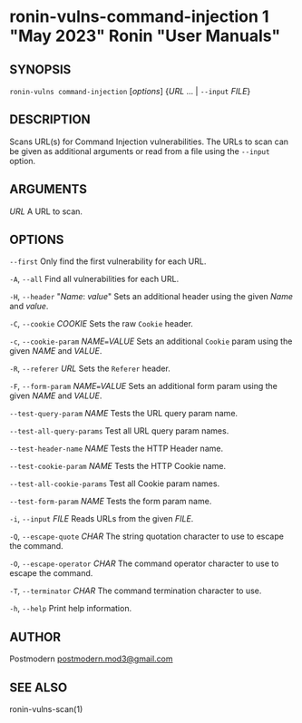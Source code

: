 # ronin-vulns-command-injection 1 "May 2023" Ronin "User Manuals"

## SYNOPSIS

`ronin-vulns command-injection` [*options*] {*URL* ... \| `--input` *FILE*}

## DESCRIPTION

Scans URL(s) for Command Injection vulnerabilities. The URLs to scan
can be given as additional arguments or read from a file using the `--input`
option.

## ARGUMENTS

*URL*
  A URL to scan.

## OPTIONS

`--first`
  Only find the first vulnerability for each URL.

`-A`, `--all`
  Find all vulnerabilities for each URL.

`-H`, `--header` "*Name*: *value*"
  Sets an additional header using the given *Name* and *value*.

`-C`, `--cookie` *COOKIE*
  Sets the raw `Cookie` header.

`-c`, `--cookie-param` *NAME*`=`*VALUE*
  Sets an additional `Cookie` param using the given *NAME* and *VALUE*.

`-R`, `--referer` *URL*
  Sets the `Referer` header.

`-F`, `--form-param` *NAME*`=`*VALUE*
  Sets an additional form param using the given *NAME* and *VALUE*.

`--test-query-param` *NAME*
  Tests the URL query param name.

`--test-all-query-params`
  Test all URL query param names.

`--test-header-name` *NAME*
  Tests the HTTP Header name.

`--test-cookie-param` *NAME*
  Tests the HTTP Cookie name.

`--test-all-cookie-params`
  Test all Cookie param names.

`--test-form-param` *NAME*
  Tests the form param name.

`-i`, `--input` *FILE*
  Reads URLs from the given *FILE*.

`-Q`, `--escape-quote` *CHAR*
  The string quotation character to use to escape the command.

`-O`, `--escape-operator` *CHAR*
  The command operator character to use to escape the command.

`-T`, `--terminator` *CHAR*
  The command termination character to use.

`-h`, `--help`
  Print help information.

## AUTHOR

Postmodern <postmodern.mod3@gmail.com>

## SEE ALSO

ronin-vulns-scan(1)
